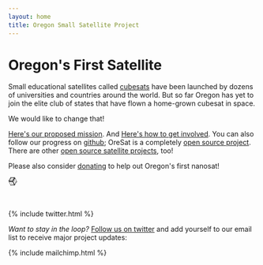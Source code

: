 ```yaml
---
layout: home
title: Oregon Small Satellite Project 
---
```



# Oregon's First Satellite


Small educational satellites called [cubesats](http://en.wikipedia.org/wiki/CubeSat) have been launched by dozens of universities and countries around the world. But so far Oregon has yet to join the elite club of states that have flown a home-grown cubesat in space.

We would like to change that!

[Here's our proposed mission](http://oresat.org/mission/). And [Here's how to get involved](https://github.com/oresat/getting-started/blob/master/README.md). You can also follow our progress on [github](http://github.com/oresat); OreSat is a completely [open source project](https://en.wikipedia.org/wiki/Open-source_hardware). There are other [open source satellite projects](http://github.com/oresat/open-source-projects), too!

Please also consider [donating](https://cconn.foundation.pdx.edu/ccon/new_gift.do?action=newGift&giving_page_id=7&site=giving) to help out Oregon's first nanosat!

<img src="/assets/img/cube.png" style="width:18px;height:18px;">

&nbsp;

{% include twitter.html %}


_Want to stay in the loop?_ [Follow us on twitter](https://twitter.com/oregoncubesat) and add yourself to our email list to receive major project updates:

{% include mailchimp.html %}

